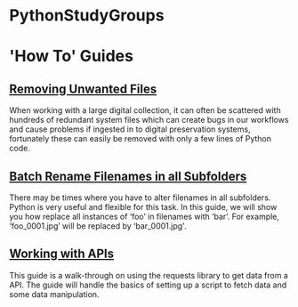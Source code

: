 # PythonStudyGroups

# 'How To' Guides

## [Removing Unwanted Files](https://github.com/Digital-Preservation-Coalition/PythonStudyGroups/blob/main/How-Tos/Use%20Case%20How%20To%20-%20Deleting%20Unwated%20FIles.md)
When working with a large digital collection, it can often be scattered with hundreds of redundant system files which can create bugs in our workflows and cause problems if ingested in to digital preservation systems, fortunately these can easily be removed with only a few lines of Python code.

## [Batch Rename Filenames in all Subfolders](https://github.com/Digital-Preservation-Coalition/PythonStudyGroups/blob/main/How-Tos/Use%20Case%20-%20How%20to%20batch%20rename%20files.md)
There may be times where you have to alter filenames in all subfolders. Python is very useful and flexible for this task. In this guide, we will show you how replace all instances of ‘foo’ in filenames with ‘bar’. For example, ‘foo_0001.jpg’ will be replaced by ‘bar_0001.jpg'.

## [Working with APIs](https://github.com/Digital-Preservation-Coalition/PythonStudyGroups/blob/main/How-Tos/Use%20Case%20-%20Working%20with%20apis.md)
This guide is a walk-through on using the requests library to get data from a API. The guide will handle the basics of setting up a script to fetch data and some data manipulation.
